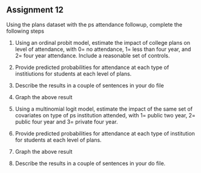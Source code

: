 ## Assignment 12

Using the plans dataset with the ps attendance followup, complete the following steps

1. Using an ordinal probit model, estimate the impact of college plans on level of attendance, with 0= no attendance, 1= less than four year, and 2= four year attendance. Include a reasonable set of controls.

1. Provide predicted probabilities for attendance at each type of institiutions for students at each level of plans.

1. Describe the results in a couple of sentences in your do file

1. Graph the above result

1. Using a multinomial logit model, estimate the impact of the same set of covariates on type of ps institution attended, with 1= public two year, 2= public four year and 3= private four year.

1. Provide predicted probabilities for attendance at each type of institution for students at each level of plans.

1. Graph the above result

1. Describe the results in a couple of sentences in your do file. 

